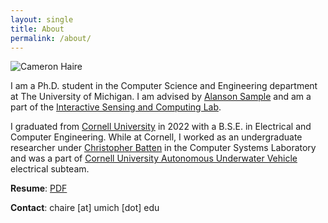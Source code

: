 ```yaml
---
layout: single
title: About
permalink: /about/
---
```


![Cameron Haire](../assets/About/ItsMeCentered.png)

I am a Ph.D. student in the Computer Science and Engineering department at
The University of Michigan. I am advised by [Alanson
Sample](https://alansonsample.com/) and am a part of the [Interactive Sensing
and Computing Lab](https://theisclab.com/).

I graduated from [Cornell University](https://www.cornell.edu/) in 2022 with a B.S.E. in
Electrical and Computer Engineering. While at Cornell, I worked as an
undergraduate researcher under [Christopher
Batten](https://www.csl.cornell.edu/~cbatten/) in the Computer Systems
Laboratory and was a part of [Cornell University Autonomous Underwater
Vehicle](https://cuauv.org/) electrical subteam.

**Resume**: [PDF](../assets/About/ResumeFall2022.pdf)

**Contact**: chaire [at] umich [dot] edu
